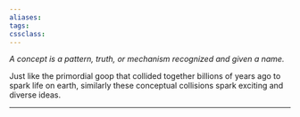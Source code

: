 ```yaml
---
aliases:
tags:
cssclass:
---
```


_A concept is a pattern, truth, or mechanism recognized and given a name._ 

Just like the primordial goop that collided together billions of years ago to spark life on earth, similarly these conceptual collisions spark exciting and diverse ideas.


---




